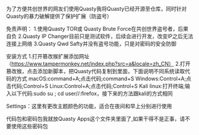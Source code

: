 为了方便共创世界的网友们使用Quasty我将Quasty已经开源至仓库，同时针对Quasty的暴力破解提供了保护扩展（防盗号）

免责声明：
1.使用Quasty TOR或 Quasty Brute Force在共创世界盗号者，后果自负
2.Quasty IP Changer目前只是测试软件，后续会进行开发，改变IP之后无法连接上网络
3.Quasty Qwd Safty并没有盗号功能，只是对密码的安全防御

安装方式
1.打开篡改猴扩展添加网址（https://www.tampermonkey.net/index.php?src=a&locale=zh_CN）
2.打开篡改猴，点击添加新脚本，把Quasty代码复制到里面，下面说明不同系统读取代码的方式
   macOS:command+A;点击代码;command+S
   Windows:Control+A;点击代码;Control+S
   Linux:Control+A;点击代码;Control+S
   Kali linux:打开终端;输入以下代码:sudo su ; cd user//:firefox，接下来的方法跟kali的方式相同


Settings：这里有更改主题颜色的功能，适合在夜间和早上分别进行使用

代码包和密码包我就放Quasty Apps这个文件夹里面了,如果干得不是正事，请不要使用这些密码包
